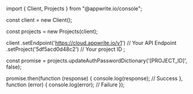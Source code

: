 import { Client, Projects } from "@appwrite.io/console";

const client = new Client();

const projects = new Projects(client);

client
    .setEndpoint('https://cloud.appwrite.io/v1') // Your API Endpoint
    .setProject('5df5acd0d48c2') // Your project ID
;

const promise = projects.updateAuthPasswordDictionary('[PROJECT_ID]', false);

promise.then(function (response) {
    console.log(response); // Success
}, function (error) {
    console.log(error); // Failure
});